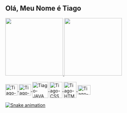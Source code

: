 ## Olá, Meu Nome é Tiago

<div>
  <a href="https://github.com/TiagoQueiroz-Dev">
  <img height="180em" src="https://github-readme-stats.vercel.app/api?username=TiagoQueiroz-Dev&show_icons=true&theme=dracula&include_all_commits=true&count_private=true"/>
  <img height="180em" src="https://github-readme-stats.vercel.app/api/top-langs/?username=TiagoQueiroz-Dev&layout=compact&langs_count=16&theme=dracula"/>
</div>
<div style="display: inline_block"><br>
<img align="center" alt="Tiago-C" height="35" width="38" src="https://cdn.jsdelivr.net/gh/devicons/devicon/icons/c/c-original.svg" />
<img align="center" alt="Tiago-CS" height="35" width="38" src="https://cdn.jsdelivr.net/gh/devicons/devicon/icons/csharp/csharp-original.svg" />
<img align="center" alt="Tiago-JAVA" height="50" width="50" src="https://cdn.jsdelivr.net/gh/devicons/devicon/icons/java/java-original-wordmark.svg" />
<img align="center" alt="Tiago-CSS" height="50" width="40" src="https://cdn.jsdelivr.net/gh/devicons/devicon/icons/css3/css3-original-wordmark.svg" />
<img align="center" alt="Tiago-HTML" height="50" width="40" src="https://cdn.jsdelivr.net/gh/devicons/devicon/icons/html5/html5-original-wordmark.svg" />
<img align="center" alt="Tiago-JS" height="30" width="40" src="https://cdn.jsdelivr.net/gh/devicons/devicon/icons/javascript/javascript-original.svg" />
</div>

  ![Snake animation](https://github.com/TiagoQueiroz-Dev/TiagoQueiroz-Dev/blob/output/github-contribution-grid-snake.svg)
